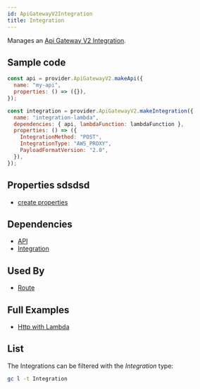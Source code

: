 ```yaml
---
id: ApiGatewayV2Integration
title: Integration
---
```


Manages an [Api Gateway V2 Integration](https://console.aws.amazon.com/apigateway/main/apis).

## Sample code

```js
const api = provider.ApiGatewayV2.makeApi({
  name: "my-api",
  properties: () => ({}),
});

const integration = provider.ApiGatewayV2.makeIntegration({
  name: "integration-lambda",
  dependencies: { api, lambdaFunction: lambdaFunction },
  properties: () => ({
    IntegrationMethod: "POST",
    IntegrationType: "AWS_PROXY",
    PayloadFormatVersion: "2.0",
  }),
});
```

## Properties sdsdsd

- [create properties](https://docs.aws.amazon.com/AWSJavaScriptSDK/latest/AWS/ApiGatewayV2.html#createIntegration-property)

## Dependencies

- [API](./API)
- [Integration](./Integration)

## Used By

- [Route](./Route)

## Full Examples

- [Http with Lambda](https://github.com/grucloud/grucloud/tree/main/examples/aws/api-gateway-v2/http-lambda)

## List

The Integrations can be filtered with the _Integration_ type:

```sh
gc l -t Integration
```

```txt

```
